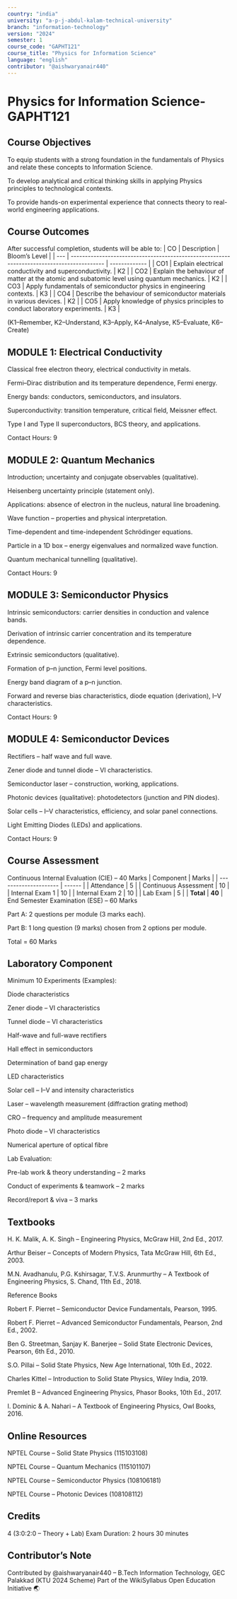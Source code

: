 ```yaml
---
country: "india"
university: "a-p-j-abdul-kalam-technical-university"
branch: "information-technology"
version: "2024"
semester: 1
course_code: "GAPHT121"
course_title: "Physics for Information Science"
language: "english"
contributor: "@aishwaryanair440"
---
```

# Physics for Information Science-GAPHT121

## Course Objectives

To equip students with a strong foundation in the fundamentals of Physics and relate these concepts to Information Science.

To develop analytical and critical thinking skills in applying Physics principles to technological contexts.

To provide hands-on experimental experience that connects theory to real-world engineering applications.

## Course Outcomes

After successful completion, students will be able to:
| CO  | Description                                                                                | Bloom’s Level |
| --- | ------------------------------------------------------------------------------------------ | ------------- |
| CO1 | Explain electrical conductivity and superconductivity.                                     | K2            |
| CO2 | Explain the behaviour of matter at the atomic and subatomic level using quantum mechanics. | K2            |
| CO3 | Apply fundamentals of semiconductor physics in engineering contexts.                       | K3            |
| CO4 | Describe the behaviour of semiconductor materials in various devices.                      | K2            |
| CO5 | Apply knowledge of physics principles to conduct laboratory experiments.                   | K3            |

(K1–Remember, K2–Understand, K3–Apply, K4–Analyse, K5–Evaluate, K6–Create)

## MODULE 1: Electrical Conductivity

Classical free electron theory, electrical conductivity in metals.

Fermi–Dirac distribution and its temperature dependence, Fermi energy.

Energy bands: conductors, semiconductors, and insulators.

Superconductivity: transition temperature, critical field, Meissner effect.

Type I and Type II superconductors, BCS theory, and applications.

Contact Hours: 9

## MODULE 2: Quantum Mechanics

Introduction; uncertainty and conjugate observables (qualitative).

Heisenberg uncertainty principle (statement only).

Applications: absence of electron in the nucleus, natural line broadening.

Wave function – properties and physical interpretation.

Time-dependent and time-independent Schrödinger equations.

Particle in a 1D box – energy eigenvalues and normalized wave function.

Quantum mechanical tunnelling (qualitative).

Contact Hours: 9

## MODULE 3: Semiconductor Physics

Intrinsic semiconductors: carrier densities in conduction and valence bands.

Derivation of intrinsic carrier concentration and its temperature dependence.

Extrinsic semiconductors (qualitative).

Formation of p–n junction, Fermi level positions.

Energy band diagram of a p–n junction.

Forward and reverse bias characteristics, diode equation (derivation), I–V characteristics.

Contact Hours: 9


## MODULE 4: Semiconductor Devices

Rectifiers – half wave and full wave.

Zener diode and tunnel diode – VI characteristics.

Semiconductor laser – construction, working, applications.

Photonic devices (qualitative): photodetectors (junction and PIN diodes).

Solar cells – I–V characteristics, efficiency, and solar panel connections.

Light Emitting Diodes (LEDs) and applications.

Contact Hours: 9

## Course Assessment

Continuous Internal Evaluation (CIE) – 40 Marks
| Component             | Marks  |
| --------------------- | ------ |
| Attendance            | 5      |
| Continuous Assessment | 10     |
| Internal Exam 1       | 10     |
| Internal Exam 2       | 10     |
| Lab Exam              | 5      |
| **Total**             | **40** |
End Semester Examination (ESE) – 60 Marks

Part A: 2 questions per module (3 marks each).

Part B: 1 long question (9 marks) chosen from 2 options per module.

Total = 60 Marks


## Laboratory Component

Minimum 10 Experiments (Examples):


Diode characteristics

Zener diode – VI characteristics

Tunnel diode – VI characteristics

Half-wave and full-wave rectifiers

Hall effect in semiconductors

Determination of band gap energy

LED characteristics

Solar cell – I–V and intensity characteristics

Laser – wavelength measurement (diffraction grating method)

CRO – frequency and amplitude measurement

Photo diode – VI characteristics

Numerical aperture of optical fibre

Lab Evaluation:

Pre-lab work & theory understanding – 2 marks

Conduct of experiments & teamwork – 2 marks

Record/report & viva – 3 marks


## Textbooks


H. K. Malik, A. K. Singh – Engineering Physics, McGraw Hill, 2nd Ed., 2017.

Arthur Beiser – Concepts of Modern Physics, Tata McGraw Hill, 6th Ed., 2003.

M.N. Avadhanulu, P.G. Kshirsagar, T.V.S. Arunmurthy – A Textbook of Engineering Physics, S. Chand, 11th Ed., 2018.

Reference Books

Robert F. Pierret – Semiconductor Device Fundamentals, Pearson, 1995.

Robert F. Pierret – Advanced Semiconductor Fundamentals, Pearson, 2nd Ed., 2002.

Ben G. Streetman, Sanjay K. Banerjee – Solid State Electronic Devices, Pearson, 6th Ed., 2010.

S.O. Pillai – Solid State Physics, New Age International, 10th Ed., 2022.

Charles Kittel – Introduction to Solid State Physics, Wiley India, 2019.

Premlet B – Advanced Engineering Physics, Phasor Books, 10th Ed., 2017.

I. Dominic & A. Nahari – A Textbook of Engineering Physics, Owl Books, 2016.


## Online Resources


NPTEL Course – Solid State Physics (115103108)

NPTEL Course – Quantum Mechanics (115101107)

NPTEL Course – Semiconductor Physics (108106181)

NPTEL Course – Photonic Devices (108108112)

## Credits

4 (3:0:2:0 – Theory + Lab)
Exam Duration: 2 hours 30 minutes

## Contributor’s Note

Contributed by @aishwaryanair440 – B.Tech Information Technology, GEC Palakkad (KTU 2024 Scheme)
Part of the WikiSyllabus Open Education Initiative 🌏
